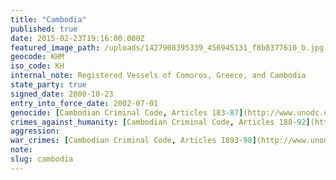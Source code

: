 ```yaml
---
title: "Cambodia"
published: true
date: 2015-02-23T19:16:00.000Z
featured_image_path: /uploads/1427908395339_456945131_f8b8377610_b.jpg
geocode: KHM
iso_code: KH
internal_note: Registered Vessels of Comoros, Greece, and Cambodia
state_party: true
signed_date: 2000-10-23
entry_into_force_date: 2002-07-01
genocide: [Cambodian Criminal Code, Articles 183-87](http://www.unodc.org/res/cld/document/khm/criminal_code_of_the_kingdom_of_cambodia_html/Cambodia_Criminal-Code-of-the-Kingdom-of-Cambodia-30-Nov-2009-Eng.pdf)
crimes_against_humanity: [Cambodian Criminal Code, Articles 188-92](http://www.unodc.org/res/cld/document/khm/criminal_code_of_the_kingdom_of_cambodia_html/Cambodia_Criminal-Code-of-the-Kingdom-of-Cambodia-30-Nov-2009-Eng.pdf)
aggression:
war_crimes: [Cambodian Criminal Code, Articles 1893-98](http://www.unodc.org/res/cld/document/khm/criminal_code_of_the_kingdom_of_cambodia_html/Cambodia_Criminal-Code-of-the-Kingdom-of-Cambodia-30-Nov-2009-Eng.pdf)
note:
slug: cambodia
---
```

